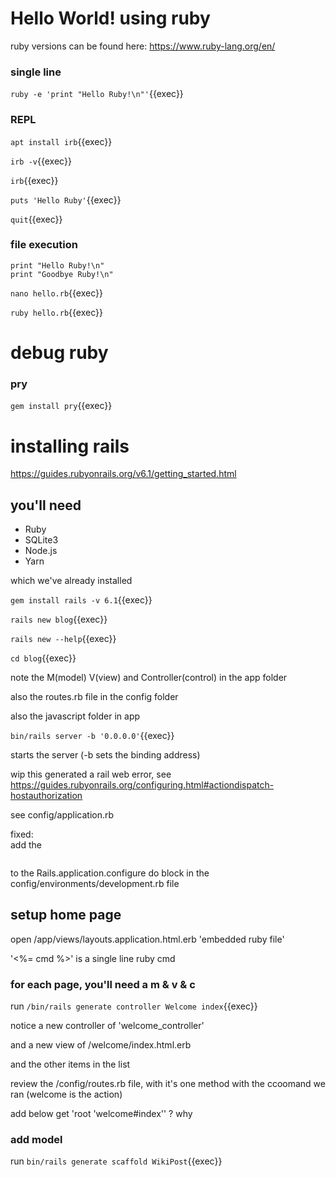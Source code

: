 # Hello World! using ruby

ruby  versions can be found here: https://www.ruby-lang.org/en/


### single line

`ruby -e 'print "Hello Ruby!\n"'`{{exec}}

### REPL

`apt install irb`{{exec}}

`irb -v`{{exec}}

`irb`{{exec}}

`puts 'Hello Ruby'`{{exec}}

`quit`{{exec}}

### file execution

```
print "Hello Ruby!\n"
print "Goodbye Ruby!\n"
```

`nano hello.rb`{{exec}}

`ruby hello.rb`{{exec}}


# debug ruby

### pry

`gem install pry`{{exec}}


# installing rails

https://guides.rubyonrails.org/v6.1/getting_started.html

## you'll need
- Ruby
- SQLite3
- Node.js
- Yarn

which we've already installed

`gem install rails -v 6.1`{{exec}}

`rails new blog`{{exec}}

`rails new --help`{{exec}}

`cd blog`{{exec}}

note the M(model) V(view) and Controller(control) in the app folder

also the routes.rb  file in the config folder

also the javascript folder in app

`bin/rails server -b '0.0.0.0'`{{exec}} 

starts the server (-b sets the binding address)

wip this generated a rail web error, see https://guides.rubyonrails.org/configuring.html#actiondispatch-hostauthorization

see config/application.rb

fixed:  
add the   

```config.hosts << "d67c710d-e27b-43c4-9664-077ea62d7396-10-244-27-249-3000.spch.r.killercoda.com"
```


to the Rails.application.configure do block
in the config/environments/development.rb file


## setup home page

open /app/views/layouts.application.html.erb  'embedded ruby file'

'<%=  cmd %>'  is a single line ruby cmd

### for each page, you'll need a m & v & c


run `/bin/rails generate controller Welcome index`{{exec}}

notice a new controller of 'welcome_controller'

and a new view of /welcome/index.html.erb

and the other items in the list

review the /config/routes.rb file, with it's one method with the ccoomand we ran (welcome is the action)

add below get
'root 'welcome#index''  ? why

### add model 

run `bin/rails generate scaffold WikiPost`{{exec}}

